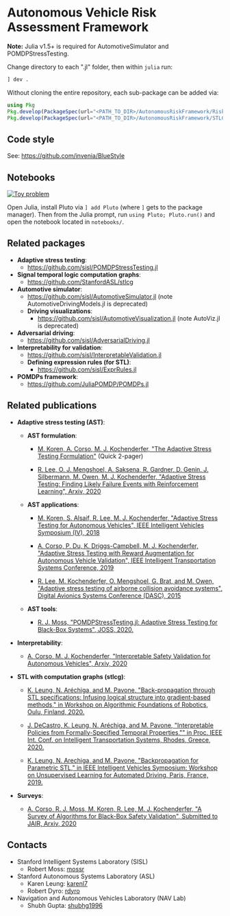 # Autonomous Vehicle Risk Assessment Framework

**Note:** Julia v1.5+ is required for AutomotiveSimulator and POMDPStressTesting.

Change directory to each ".jl" folder, then within `julia` run:
```julia
] dev .
```

Without cloning the entire repository, each sub-package can be added via:
```julia
using Pkg
Pkg.develop(PackageSpec(url="<PATH_TO_DIR>/AutonomousRiskFramework/RiskSimulator.jl"))
Pkg.develop(PackageSpec(url="<PATH_TO_DIR>/AutonomousRiskFramework/STLCG.jl"))
```

## Code style

See: https://github.com/invenia/BlueStyle

## Notebooks
[![Toy problem](https://img.shields.io/badge/pluto-running%20example-8c1515)](./notebooks/automotive_notebook.jl)

Open Julia, install Pluto via `] add Pluto` (where `]` gets to the package manager). Then from the Julia prompt, run `using Pluto; Pluto.run()` and open the notebook located in `notebooks/`. 


## Related packages
- **Adaptive stress testing**:
    - https://github.com/sisl/POMDPStressTesting.jl
- **Signal temporal logic computation graphs**:
    - https://github.com/StanfordASL/stlcg
- **Automotive simulator**:
    - https://github.com/sisl/AutomotiveSimulator.jl (note AutomotiveDrivingModels.jl is deprecated)
    - **Driving visualizations**:
        - https://github.com/sisl/AutomotiveVisualization.jl (note AutoViz.jl is deprecated)
- **Adversarial driving**:
    - https://github.com/sisl/AdversarialDriving.jl
- **Interpretability for validation**:
    - https://github.com/sisl/InterpretableValidation.jl
    - **Defining expression rules (for STL)**:
        - https://github.com/sisl/ExprRules.jl
- **POMDPs framework**:
    - https://github.com/JuliaPOMDP/POMDPs.jl

## Related publications
- **Adaptive stress testing (AST)**:
    - **AST formulation**:
        - [M. Koren, A. Corso, M. J. Kochenderfer, "The Adaptive Stress Testing Formulation"](https://arxiv.org/abs/2004.04293) (Quick 2-pager)

        - [R. Lee, O. J. Mengshoel, A. Saksena, R. Gardner, D. Genin, J. Silbermann, M. Owen, M. J. Kochenderfer, "Adaptive Stress Testing: Finding Likely Failure Events with Reinforcement Learning", Arxiv, 2020](https://arxiv.org/abs/1811.02188)

    - **AST applications**:
        - [M. Koren, S. Alsaif, R. Lee, M. J. Kochenderfer, "Adaptive Stress Testing for Autonomous Vehicles", IEEE Intelligent Vehicles Symposium (IV), 2018](https://ieeexplore.ieee.org/stamp/stamp.jsp?arnumber=8500400)

        - [A. Corso, P. Du, K. Driggs-Campbell, M. J. Kochenderfer, "Adaptive Stress Testing with Reward Augmentation for Autonomous Vehicle Validation", IEEE Intelligent Transportation Systems Conference, 2019](https://arxiv.org/abs/1908.01046)

        - [R. Lee, M. Kochenderfer, O. Mengshoel, G. Brat, and M. Owen, "Adaptive stress testing of airborne collision avoidance systems", Digital Avionics Systems Conference (DASC), 2015](https://ieeexplore.ieee.org/document/7311613)
    - **AST tools**:
        - [R. J. Moss, "POMDPStressTesting.jl: Adaptive Stress Testing for Black-Box Systems", JOSS, 2020.](https://github.com/sisl/POMDPStressTesting.jl/blob/master/joss/paper.pdf)

- **Interpretability**:
    - [A. Corso, M. J. Kochenderfer, "Interpretable Safety Validation for Autonomous Vehicles", Arxiv, 2020](https://arxiv.org/abs/2004.06805)

- **STL with computation graphs (stlcg)**:
    - [K. Leung, N. Aréchiga, and M. Pavone, "Back-propagation through STL specifications: Infusing logical structure into gradient-based methods," in Workshop on Algorithmic Foundations of Robotics, Oulu, Finland, 2020.](https://arxiv.org/abs/2008.00097)

    - [J. DeCastro, K. Leung, N. Aréchiga, and M. Pavone, "Interpretable Policies from Formally-Specified Temporal Properties,"" in Proc. IEEE Int. Conf. on Intelligent Transportation Systems, Rhodes, Greece, 2020.](http://asl.stanford.edu/wp-content/papercite-data/pdf/DeCastro.Leung.ea.ITSC20.pdf)

    - [K. Leung, N. Arechiga, and M. Pavone, "Backpropagation for Parametric STL," in IEEE Intelligent Vehicles Symposium: Workshop on Unsupervised Learning for Automated Driving, Paris, France, 2019.](http://asl.stanford.edu/wp-content/papercite-data/pdf/Leung.Arechiga.ea.ULAD19.pdf)

- **Surveys**:
    - [A. Corso, R. J. Moss, M. Koren, R. Lee, M. J. Kochenderfer, "A Survey of Algorithms for Black-Box Safety Validation", Submitted to JAIR, Arxiv, 2020](https://arxiv.org/abs/2005.02979)

## Contacts
- Stanford Intelligent Systems Laboratory (SISL)
    - Robert Moss: [mossr](https://github.com/mossr)
- Stanford Autonomous Systems Laboratory (ASL)
    - Karen Leung: [karenl7](https://github.com/karenl7)
    - Robert Dyro: [rdyro](https://github.com/rdyro)
- Navigation and Autonomous Vehicles Laboratory (NAV Lab)
    - Shubh Gupta: [shubhg1996](https://github.com/shubhg1996)

